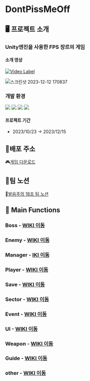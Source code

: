 # DontPissMeOff
## 🖥️ 프로젝트 소개
### Unity엔진을 사용한 FPS 장르의 게임

#### 소개 영상
[![Video Label](https://img.youtube.com/vi/7ytj4q5Sqbk/0.jpg)](https://youtu.be/7ytj4q5Sqbk)

![스크린샷 2023-12-12 170837](https://github.com/NBC-Unity-TeamProject/DontPissMeOff/assets/105926662/689a5bee-622d-4505-ad62-2d432af3a210)

### 개발 환경
<img src="https://img.shields.io/badge/csharp-512BD4?style=for-the-badge&logo=csharp&logoColor=white"> 
<img src="https://img.shields.io/badge/visual studio 2022-5C2D91?style=for-the-badge&logo=visualstudio&logoColor=white">
<img src="https://img.shields.io/badge/github-181717?style=for-the-badge&logo=github&logoColor=white">
<img src="https://img.shields.io/badge/unity 2022.3.21f-000000?style=for-the-badge&logo=unity&logoColor=white">

#### 프로젝트 기간
- 2023/10/23 → 2023/12/15

## 📱배포 주소
🎮[게임 다운로드](https://drive.google.com/file/d/19IZ-l0IF_cpQWEDErrC5hcAb0qN2KTaH/view?usp=drive_link)

## 🪪팀 노션
📖[발음주의 18조 팀 노션](https://teamsparta.notion.site/18-003e0514b2b84461b781fbb5d0a2fe54)

## 📌 Main Functions
### Boss - <a href="https://github.com/NBC-Unity-TeamProject/DontPissMeOff/wiki/Boss">WIKI 이동</a>

### Enemy - <a href="https://github.com/NBC-Unity-TeamProject/DontPissMeOff/wiki/Enemy">WIKI 이동</a>

### Manager - <a href="https://github.com/NBC-Unity-TeamProject/DontPissMeOff/wiki/Manager" >IKI 이동</a>

### Player - <a href="https://github.com/NBC-Unity-TeamProject/DontPissMeOff/wiki/Player" >WIKI 이동</a>

### Save - <a href="https://github.com/NBC-Unity-TeamProject/DontPissMeOff/wiki/Save">WIKI 이동</a>

### Sector - <a href="https://github.com/NBC-Unity-TeamProject/DontPissMeOff/wiki/Sector">WIKI 이동</a>

### Event - <a href="https://github.com/NBC-Unity-TeamProject/DontPissMeOff/wiki/Event">WIKI 이동</a>

### UI - <a href="https://github.com/NBC-Unity-TeamProject/DontPissMeOff/wiki/UI">WIKI 이동</a>

### Weapon - <a href="https://github.com/NBC-Unity-TeamProject/DontPissMeOff/wiki/Weapon">WIKI 이동</a>

### Guide - <a href="https://github.com/NBC-Unity-TeamProject/DontPissMeOff/wiki/Guide">WIKI 이동</a>

### other - <a href="https://github.com/NBC-Unity-TeamProject/DontPissMeOff/wiki/other">WIKI 이동</a>





